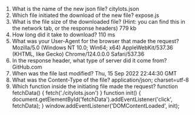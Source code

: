 1. What is the name of the new json file? citylots.json
2. Which file initiated the download of the new file? expose.js
3. What is the file size of the downloaded file? (Hint: you can find this in the network tab, or the response headers) 779 kb
4. How long did it take to download? 110 ms
5. What was your User-Agent for the browser that made the request? Mozilla/5.0 (Windows NT 10.0; Win64; x64) AppleWebKit/537.36 (KHTML, like Gecko) Chrome/124.0.0.0 Safari/537.36
6. In the response header, what type of server did it come from? GitHub.com
7. When was the file last modified? Thu, 15 Sep 2022 22:44:30 GMT
8. What was the Content-Type of the file? application/json; charset=utf-8
9. Which function inside the initiating file made the request? function fetchData() { fetch('./citylots.json') } function init() { document.getElementById('fetchData').addEventListener('click', fetchData); } window.addEventListener('DOMContentLoaded', init);